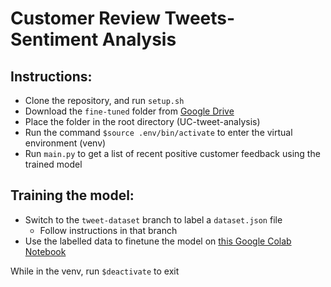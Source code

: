# Customer Review Tweets- Sentiment Analysis

## Instructions:
- Clone the repository, and run `setup.sh`
- Download the `fine-tuned` folder from [Google Drive](https://drive.google.com/drive/folders/1vrExQD1agn4wjpkA0KsdNmiAf1dz3zNO?usp=sharing)
- Place the folder in the root directory (UC-tweet-analysis)
- Run the command `$source .env/bin/activate` to enter the virtual environment (venv)
- Run `main.py` to get a list of recent positive customer feedback using the trained model

## Training the model:
- Switch to the `tweet-dataset` branch to label a `dataset.json` file
  - Follow instructions in that branch
- Use the labelled data to finetune the model on [this Google Colab Notebook](https://colab.research.google.com/drive/1IelmuVWJepjTeqKm1ol7knojs0Vhr9Po?usp=sharing)

While in the venv, run `$deactivate` to exit
